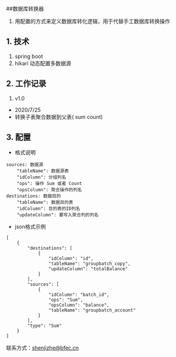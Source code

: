 ##数据库转换器
1. 用配置的方式来定义数据库转化逻辑，用于代替手工数据库转换操作

## 1. 技术
1. spring boot
2. hikari 动态配置多数据源

## 2. 工作记录
1. v1.0
- 2020/7/25
- 转换子表聚合数据到父表( sum count)

## 3. 配置
- 格式说明
````
sources: 数据源
    "tableName": 数据源表
    "idColumn": 分组列名
    "ops": 操作 Sum 或者 Count
    "opsColumn": 聚合操作的列名
destinations: 数据目的
    "tableName": 数据目的表
    "idColumn": 目的表的ID列名
    "updateColumn": 要写入聚合列的列名
````
- json格式示例
````
[
    {
        "destinations": [
            {
                "idColumn": "id",
                "tableName": "groupbatch_copy",
                "updateColumn": "totalBalance"
            }
        ],
        "sources": [
            {
                "idColumn": "batch_id",
                "ops": "Sum",
                "opsColumn": "balance",
                "tableName": "groupbatch_account"
            }
        ],
        "type": "Sum"
    }
]
````

联系方式：shenjizhe@bfec.cn
